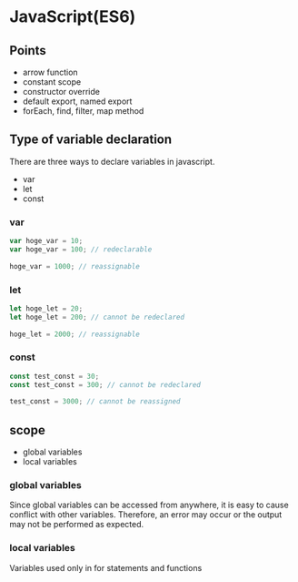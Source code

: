 # JavaScript(ES6)
## Points
-  arrow function
-  constant scope
-  constructor override
-  default export, named export
-  forEach, find, filter, map method

## Type of variable declaration
There are three ways to declare variables in javascript.

-  var
-  let
-  const

### var
```js
var hoge_var = 10;
var hoge_var = 100; // redeclarable
 
hoge_var = 1000; // reassignable
```

### let
```js
let hoge_let = 20;
let hoge_let = 200; // cannot be redeclared
 
hoge_let = 2000; // reassignable
```

### const
```js
const test_const = 30;
const test_const = 300; // cannot be redeclared
 
test_const = 3000; // cannot be reassigned
```

## scope

-  global variables
-  local variables

### global variables
Since global variables can be accessed from anywhere, it is easy to cause conflict with other variables.
Therefore, an error may occur or the output may not be performed as expected.

### local variables
Variables used only in for statements and functions